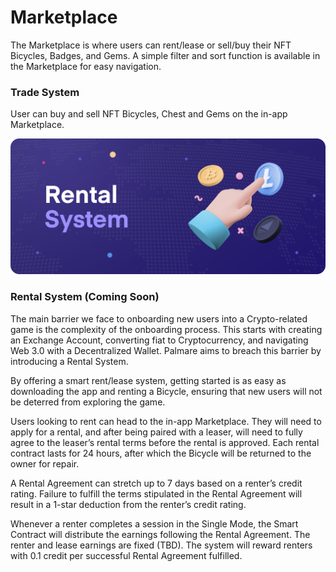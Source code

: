 # Marketplace

The Marketplace is where users can rent/lease or sell/buy their NFT Bicycles, Badges, and Gems. A simple filter and sort function is available in the Marketplace for easy navigation.

### Trade System

User can buy and sell NFT Bicycles, Chest and Gems on the in-app Marketplace.&#x20;



![](<../.gitbook/assets/Desktop - 8.png>)

### Rental System (Coming Soon)

The main barrier we face to onboarding new users into a Crypto-related game is the complexity of the onboarding process. This starts with creating an Exchange Account, converting fiat to Cryptocurrency, and navigating Web 3.0 with a Decentralized Wallet. Palmare aims to breach this barrier by introducing a Rental System.

By offering a smart rent/lease system, getting started is as easy as downloading the app and renting a Bicycle, ensuring that new users will not be deterred from exploring the game.

Users looking to rent can head to the in-app Marketplace. They will need to apply for a rental, and after being paired with a leaser, will need to fully agree to the leaser’s rental terms before the rental is approved. Each rental contract lasts for 24 hours, after which the Bicycle will be returned to the owner for repair.

A Rental Agreement can stretch up to 7 days based on a renter’s credit rating. Failure to fulfill the terms stipulated in the Rental Agreement will result in a 1-star deduction from the renter’s credit rating.

Whenever a renter completes a session in the Single Mode, the Smart Contract will distribute the earnings following the Rental Agreement. The renter and lease earnings are fixed (TBD). The system will reward renters with 0.1 credit per successful Rental Agreement fulfilled.

